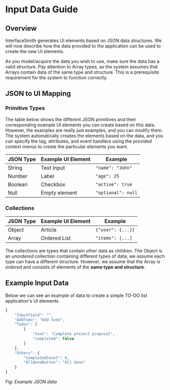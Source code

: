 # Input Data Guide

## Overview
InterfaceSmith generates UI elements based on JSON data structures. We will now describe how the data provided to the application can be used to create the new UI elements.

As you model/acquire the data you wish to use, make sure the data has a valid structure. Pay attention to Array types, as the system assumes that Arrays contain data of the same type and structure. This is a prerequisite requirement for the system to function correctly.

## JSON to UI Mapping

### Primitive Types

The table below shows the different JSON primitives and their corresponding example UI elements you can create based on this data. However, the examples are really just examples, and you can modify them. The system automatically creates the elements based on the data, and you can specify the tag, attributes, and event handlers using the provided context menus to create the particular elements you want.

| JSON Type | Example UI Element | Example
|-----------|------------|---------|
| String    | Text Input | `"name": "John"`
| Number    | Label | `"age": 25`
| Boolean   | Checkbox | `"active": true`
| Null      | Empty element | `"optional": null`

### Collections
| JSON Type | Example UI Element | Example |
|-----------|------------|---------|
| Object    | Article | `{"user": {...}}` |
| Array     | Ordered List | `"items": [...]` |

The collections are types that contain other data as children. The Object is an *unordered* collection containing different types of data; we assume each type can have a different structure.
However, we assume that the Array is *ordered* and consists of elements of the **same type and structure**.

## Example Input Data

Below we can see an example of data to create a simple TO-DO list application's UI elements.

```js
{
    "InputField": "",
    "AddTodo": "Add todo",
    "Todos": [
        {
            "text": "Complete project proposal",
            "completed": false
        }
    ],
    "Others": {
        "CompletedCount": 0,
        "AllDoneButton": "All done"
    }
}
```
*Fig: Example JSON data*